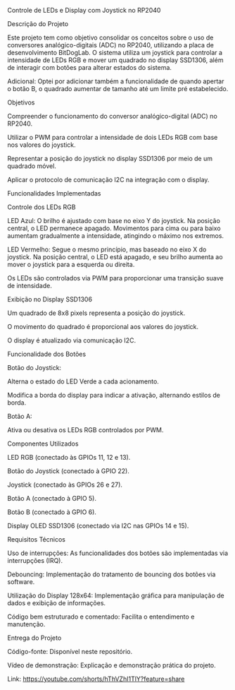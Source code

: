 Controle de LEDs e Display com Joystick no RP2040

Descrição do Projeto

Este projeto tem como objetivo consolidar os conceitos sobre o uso de conversores analógico-digitais (ADC) no RP2040, utilizando a placa de desenvolvimento BitDogLab. O sistema utiliza um joystick para controlar a intensidade de LEDs RGB e mover um quadrado no display SSD1306, além de interagir com botões para alterar estados do sistema.

Adicional: Optei por adicionar também a funcionalidade de quando apertar o botão B, o quadrado aumentar de tamanho até um limite pré estabelecido.

Objetivos

Compreender o funcionamento do conversor analógico-digital (ADC) no RP2040.

Utilizar o PWM para controlar a intensidade de dois LEDs RGB com base nos valores do joystick.

Representar a posição do joystick no display SSD1306 por meio de um quadrado móvel.

Aplicar o protocolo de comunicação I2C na integração com o display.

Funcionalidades Implementadas

Controle dos LEDs RGB

LED Azul: O brilho é ajustado com base no eixo Y do joystick. Na posição central, o LED permanece apagado. Movimentos para cima ou para baixo aumentam gradualmente a intensidade, atingindo o máximo nos extremos.

LED Vermelho: Segue o mesmo princípio, mas baseado no eixo X do joystick. Na posição central, o LED está apagado, e seu brilho aumenta ao mover o joystick para a esquerda ou direita.

Os LEDs são controlados via PWM para proporcionar uma transição suave de intensidade.

Exibição no Display SSD1306

Um quadrado de 8x8 pixels representa a posição do joystick.

O movimento do quadrado é proporcional aos valores do joystick.

O display é atualizado via comunicação I2C.

Funcionalidade dos Botões

Botão do Joystick:

Alterna o estado do LED Verde a cada acionamento.

Modifica a borda do display para indicar a ativação, alternando estilos de borda.

Botão A:

Ativa ou desativa os LEDs RGB controlados por PWM.

Componentes Utilizados

LED RGB (conectado às GPIOs 11, 12 e 13).

Botão do Joystick (conectado à GPIO 22).

Joystick (conectado às GPIOs 26 e 27).

Botão A (conectado à GPIO 5).

Botão B (conectado à GPIO 6).

Display OLED SSD1306 (conectado via I2C nas GPIOs 14 e 15).

Requisitos Técnicos

Uso de interrupções: As funcionalidades dos botões são implementadas via interrupções (IRQ).

Debouncing: Implementação do tratamento de bouncing dos botões via software.

Utilização do Display 128x64: Implementação gráfica para manipulação de dados e exibição de informações.

Código bem estruturado e comentado: Facilita o entendimento e manutenção.

Entrega do Projeto

Código-fonte: Disponível neste repositório.

Vídeo de demonstração: Explicação e demonstração prática do projeto.

Link: https://youtube.com/shorts/hThVZhI1TlY?feature=share
